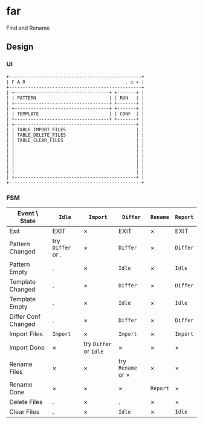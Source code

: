 # far

Find and Rename

## Design

### UI

```ascii
+-------------------------------------------------+
| F A R                                     . ○ × |
+-------------------------------------------------+
| +-----------------------------------+ +-------+ |
| | PATTERN                           | | RUN   | |
| +-----------------------------------+ +-------+ |
| +-----------------------------------+ +-------+ |
| | TEMPLATE                          | | CONF  | |
| +-----------------------------------+ +-------+ |
| +---------------------------------------------+ |
| | TABLE_IMPORT_FILES                          | |
| | TABLE_DELETE_FILES                          | |
| | TABLE_CLEAR_FILES                           | |
| |                                             | |
| |                                             | |
| |                                             | |
| |                                             | |
| |                                             | |
| |                                             | |
| +---------------------------------------------+ |
+-------------------------------------------------+
```

### FSM

| Event \ State         | `Idle` | `Import` | `Differ` | `Rename` | `Report` |
| ----------------      | ------ | -------- | -------- | -------- | -------- |
| Exit                  | EXIT | × | EXIT | × | EXIT |
| Pattern Changed       | try `Differ` or . | × | `Differ` | × | `Differ` |
| Pattern Empty         | . | × | `Idle` | × | `Idle` |
| Template Changed      | . | × | `Differ` | × | `Differ` |
| Template Empty        | . | × | `Idle` | × | `Idle` |
| Differ Conf Changed | . | × | `Differ` | × | `Differ` |
| Import Files          | `Import` | × | `Import` | × | `Import` |
| Import Done           | × | try `Differ` or `Idle`  | × | × | × |
| Rename Files          | × | × | try `Rename` or × | × | × |
| Rename Done           | × | × | × | `Report` | × |
| Delete Files          | . | × | . | × | × |
| Clear Files           | . | × | `Idle` | × | `Idle` |
